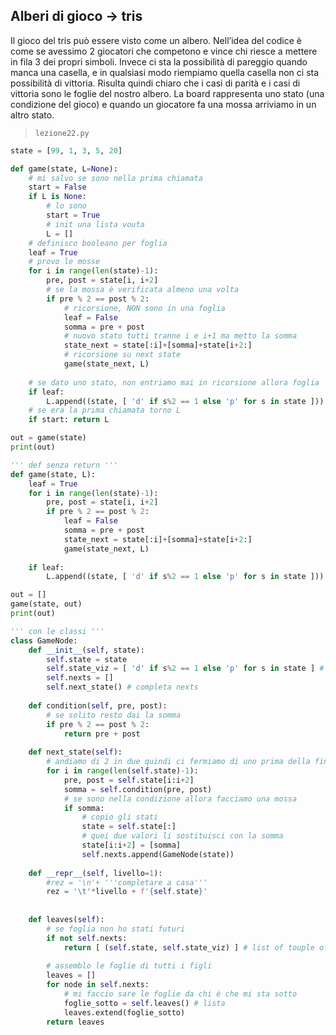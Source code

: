 ## Alberi di gioco → tris
Il gioco del tris può essere visto come un albero.
Nell’idea del codice è come se avessimo 2 giocatori che competono e vince chi riesce a mettere in fila 3 dei propri simboli. Invece ci sta la possibilità di pareggio quando manca una casella, e in qualsiasi modo riempiamo quella casella non ci sta possibilità di vittoria. Risulta quindi chiaro che i casi di parità e i casi di vittoria sono le foglie del nostro albero.
La board rappresenta uno stato (una condizione del gioco) e quando un giocatore fa una mossa arriviamo in un altro stato.

> `lezione22.py`
```python
state = [99, 1, 3, 5, 20]

def game(state, L=None):
	# mi salvo se sono nella prima chiamata
	start = False
	if L is None:
		# lo sono
		start = True
		# init una lista vouta
		L = []
	# definisco booleano per foglia
	leaf = True
	# provo le mosse
	for i in range(len(state)-1):
		pre, post = state[i, i+2]
		# se la mossa è verificata almeno una volta
		if pre % 2 == post % 2:
			# ricorsione, NON sono in una foglia
			leaf = False
			somma = pre + post
			# nuovo stato tutti tranne i e i+1 ma metto la somma
			state_next = state[:i]+[somma]+state[i+2:]
			# ricorsione su next state
			game(state_next, L)
		
	# se dato uno stato, non entriamo mai in ricorsione allora foglia
	if leaf:
		L.append((state, [ 'd' if s%2 == 1 else 'p' for s in state ]))
	# se era la prima chiamata torno L
	if start: return L

out = game(state)
print(out)

''' def senza return '''
def game(state, L):
	leaf = True
	for i in range(len(state)-1):
		pre, post = state[i, i+2]
		if pre % 2 == post % 2:
			leaf = False
			somma = pre + post
			state_next = state[:i]+[somma]+state[i+2:]
			game(state_next, L)
		
	if leaf:
		L.append((state, [ 'd' if s%2 == 1 else 'p' for s in state ]))

out = []
game(state, out)
print(out)

''' con le classi '''
class GameNode:
	def __init__(self, state):
		self.state = state
		self.state_viz = [ 'd' if s%2 == 1 else 'p' for s in state ] # debug
		self.nexts = []
		self.next_state() # completa nexts
	
	def condition(self, pre, post):
		# se solito resto dai la somma
		if pre % 2 == post % 2:
			return pre + post
	
	def next_state(self):
		# andiamo di 2 in due quindi ci fermiamo di uno prima della fine
		for i in range(len(self.state)-1):
			pre, post = self.state[i:i+2]
			somma = self.condition(pre, post)
			# se sono nella condizione allora facciamo una mossa
			if somma:
				# copio gli stati
				state = self.state[:]
				# quei due valori li sostituisci con la somma
				state[i:i+2] = [somma]
				self.nexts.append(GameNode(state))
	
	def __repr__(self, livello=1):
		#rez = '\n'+ '''completare a casa'''
		rez = '\t'*livello + f'{self.state}'
		
	
	def leaves(self):
		# se foglia non ho stati futuri
		if not self.nexts:
			return [ (self.state, self.state_viz) ] # list of touple of lists
		
		# assemblo le foglie di tutti i figli
		leaves = []
		for node in self.nexts:
			# mi faccio sare le foglie da chi è che mi sta sotto
			foglie_sotto = self.leaves() # lista
			leaves.extend(foglie_sotto)
		return leaves
	
```

